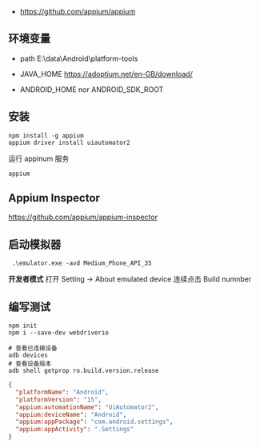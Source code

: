 
- https://github.com/appium/appium

## 环境变量

- path
E:\data\Android\platform-tools

- JAVA_HOME
https://adoptium.net/en-GB/download/

- ANDROID_HOME nor ANDROID_SDK_ROOT


## 安装

```shell
npm install -g appium
appium driver install uiautomator2
```
运行 appinum 服务
```shell
appium
```

## Appium Inspector

https://github.com/appium/appium-inspector

## 启动模拟器

```shell
 .\emulator.exe -avd Medium_Phone_API_35
```
**开发者模式**
打开 Setting -> About emulated device
连续点击 Build numnber 

## 编写测试

```shell
npm init
npm i --save-dev webdriverio
```

```shell
# 查看已连接设备
adb devices
# 查看设备版本
adb shell getprop ro.build.version.release
```
```json
{
  "platformName": "Android",
  "platformVersion": "15",
  "appium:automationName": "UiAutomator2",
  "appium:deviceName": "Android",
  "appium:appPackage": "com.android.settings",
  "appium:appActivity": ".Settings"
}
```
